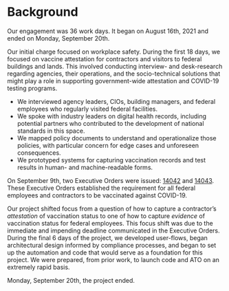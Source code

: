 # Background

Our engagement was 36 work days. It began on August 16th, 2021 and ended on Monday, September 20th.

Our initial charge focused on workplace safety. During the first 18 days, we focused on vaccine attestation for contractors and visitors to federal buildings and lands. This involved conducting interview- and desk-research regarding agencies, their operations, and the socio-technical solutions that might play a role in supporting government-wide attestation and COVID-19 testing programs.

* We interviewed agency leaders, CIOs, building managers, and federal employees who regularly visited federal facilities.
* We spoke with industry leaders on digital health records, including potential partners who contributed to the development of national standards in this space.
* We mapped policy documents to understand and operationalize those policies, with particular concern for edge cases and unforeseen consequences.
* We prototyped systems for capturing vaccination records and test results in human- and machine-readable forms.

On September 9th, two Executive Orders were issued: [14042](https://www.federalregister.gov/documents/2021/09/14/2021-19924/ensuring-adequate-covid-safety-protocols-for-federal-contractors) and [14043](https://www.federalregister.gov/documents/2021/09/14/2021-19927/requiring-coronavirus-disease-2019-vaccination-for-federal-employees). These Executive Orders established the requirement for all federal employees and contractors to be vaccinated against COVID-19.

Our project shifted focus from a question of how to capture a contractor’s *attestation* of vaccination status to one of how to capture *evidence* of vaccination status for federal employees. This focus shift was due to the immediate and impending deadline communicated in the Executive Orders. During the final 6 days of the project, we developed user-flows, began architectural design informed by compliance processes, and began to set up the automation and code that would serve as a foundation for this project. We were prepared, from prior work, to launch code and ATO on an extremely rapid basis.

Monday, September 20th, the project ended.

